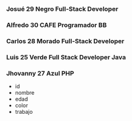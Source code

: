 ### Josué    29 Negro  Full-Stack Developer
### Alfredo  30  CAFE  Programador BB
### Carlos   28 Morado Full-Stack Developer
### Luis     25 Verde  Full Stack Developer Java
### Jhovanny 27 Azul   PHP

- id
- nombre
- edad
- color
- trabajo